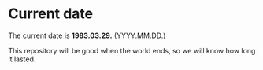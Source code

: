 # Current date

The current date is **1983.03.29.** (YYYY.MM.DD.)

This repository will be good when the world ends, so we will know how long it lasted.